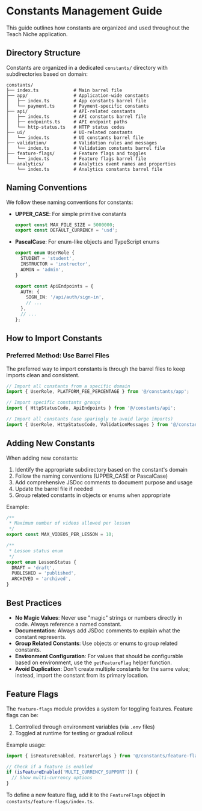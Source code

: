 # Constants Management Guide

This guide outlines how constants are organized and used throughout the Teach Niche application.

## Directory Structure

Constants are organized in a dedicated `constants/` directory with subdirectories based on domain:

```
constants/
├── index.ts             # Main barrel file
├── app/                 # Application-wide constants
│   ├── index.ts         # App constants barrel file
│   └── payment.ts       # Payment-specific constants
├── api/                 # API-related constants
│   ├── index.ts         # API constants barrel file
│   ├── endpoints.ts     # API endpoint paths
│   └── http-status.ts   # HTTP status codes
├── ui/                  # UI-related constants
│   └── index.ts         # UI constants barrel file
├── validation/          # Validation rules and messages
│   └── index.ts         # Validation constants barrel file
├── feature-flags/       # Feature flags and toggles
│   └── index.ts         # Feature flags barrel file
└── analytics/           # Analytics event names and properties
    └── index.ts         # Analytics constants barrel file
```

## Naming Conventions

We follow these naming conventions for constants:

- **UPPER_CASE**: For simple primitive constants
  ```typescript
  export const MAX_FILE_SIZE = 5000000;
  export const DEFAULT_CURRENCY = 'usd';
  ```

- **PascalCase**: For enum-like objects and TypeScript enums
  ```typescript
  export enum UserRole {
    STUDENT = 'student',
    INSTRUCTOR = 'instructor',
    ADMIN = 'admin',
  }
  
  export const ApiEndpoints = {
    AUTH: {
      SIGN_IN: '/api/auth/sign-in',
      // ...
    },
    // ...
  };
  ```

## How to Import Constants

### Preferred Method: Use Barrel Files

The preferred way to import constants is through the barrel files to keep imports clean and consistent.

```typescript
// Import all constants from a specific domain
import { UserRole, PLATFORM_FEE_PERCENTAGE } from '@/constants/app';

// Import specific constants groups
import { HttpStatusCode, ApiEndpoints } from '@/constants/api';

// Import all constants (use sparingly to avoid large imports)
import { UserRole, HttpStatusCode, ValidationMessages } from '@/constants';
```

## Adding New Constants

When adding new constants:

1. Identify the appropriate subdirectory based on the constant's domain
2. Follow the naming conventions (UPPER_CASE or PascalCase)
3. Add comprehensive JSDoc comments to document purpose and usage
4. Update the barrel file if needed
5. Group related constants in objects or enums when appropriate

Example:

```typescript
/**
 * Maximum number of videos allowed per lesson
 */
export const MAX_VIDEOS_PER_LESSON = 10;

/**
 * Lesson status enum
 */
export enum LessonStatus {
  DRAFT = 'draft',
  PUBLISHED = 'published',
  ARCHIVED = 'archived',
}
```

## Best Practices

- **No Magic Values**: Never use "magic" strings or numbers directly in code. Always reference a named constant.
- **Documentation**: Always add JSDoc comments to explain what the constant represents.
- **Group Related Constants**: Use objects or enums to group related constants.
- **Environment Configuration**: For values that should be configurable based on environment, use the `getFeatureFlag` helper function.
- **Avoid Duplication**: Don't create multiple constants for the same value; instead, import the constant from its primary location.

## Feature Flags

The `feature-flags` module provides a system for toggling features. Feature flags can be:

1. Controlled through environment variables (via `.env` files)
2. Toggled at runtime for testing or gradual rollout

Example usage:

```typescript
import { isFeatureEnabled, FeatureFlags } from '@/constants/feature-flags';

// Check if a feature is enabled
if (isFeatureEnabled('MULTI_CURRENCY_SUPPORT')) {
  // Show multi-currency options
}
```

To define a new feature flag, add it to the `FeatureFlags` object in `constants/feature-flags/index.ts`.
